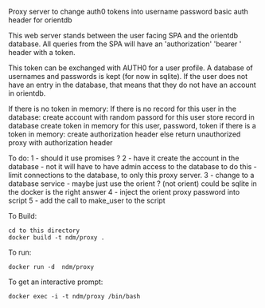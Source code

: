 Proxy server to change auth0 tokens into username password basic auth header for orientdb

This web server stands between the user facing SPA and the orientdb database.
All queries from the SPA will have an 'authorization' 'bearer ' header with a token.

This token can be exchanged with AUTH0 for a user profile.
A database of usernames and passwords is kept (for now in sqlite).
If the user does not have an entry in the database, that means that they do not have an
account in orientdb. 

If there is no token in memory:
  If there is no record for this user in the database:
    create account with random passord for this user
    store record in database
    create token in memory for this user, password, token
  if there is a token in memory:
    create authorization header
  else
    return unauthorized
  proxy with authorization header

To do:
 1 - should it use promises ?
 2 - have it create the account in the database
     - not it will have to have admin access to the database to do this
     - limit connections to the database, to only this proxy server.
 3 - change to a database service  - maybe just use the orient ?
     (not orient)  could be sqlite in the docker is the right answer
 4 - inject the orient proxy password into script
 5 - add the call to make_user to the script

To Build:

```
cd to this directory
docker build -t ndm/proxy .
```

To run:

```
docker run -d  ndm/proxy 
```

To get an interactive prompt:
```
docker exec -i -t ndm/proxy /bin/bash
```
